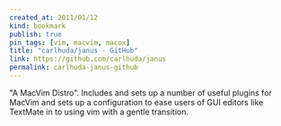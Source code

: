 ```yaml
---
created_at: 2011/01/12
kind: bookmark
publish: true
pin_tags: [vim, macvim, macox]
title: "carlhuda/janus - GitHub"
link: https://github.com/carlhuda/janus
permalink: carlhuda-janus-github
---
```


"A MacVim Distro". Includes and sets up a number of useful plugins for MacVim and sets up a configuration to ease users of GUI editors like TextMate in to using vim with a gentle transition.
